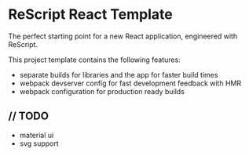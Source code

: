 # ReScript React Template

The perfect starting point for a new React application, engineered with ReScript.

This project template contains the following features:

- separate builds for libraries and the app for faster build times
- webpack devserver config for fast development feedback with HMR
- webpack configuration for production ready builds

## // TODO

- material ui
- svg support
